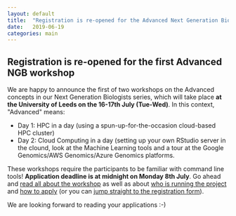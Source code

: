 ```yaml
---
layout: default
title:  "Registration is re-opened for the Advanced Next Generation Biologists' workshop"
date:   2019-06-19
categories: main
---
```


## Registration is re-opened for the first Advanced NGB workshop

We are happy to announce the first of two workshops on the Advanced concepts in our Next Generation Biologists series, which will take place **at the University of Leeds on the 16-17th July (Tue-Wed)**. In this context, "Advanced" means:

- Day 1: HPC in a day (using a spun-up-for-the-occasion cloud-based HPC cluster)
- Day 2: Cloud Computing in a day (setting up your own RStudio server in the clound, look at the Machine Learning tools and a tour at the Google Genomics/AWS Genomics/Azure Genomics platforms.

These workshops require the participants to be familiar with command line tools! **Application deadline is at midnight on Monday 8th July**. Go ahead and [read all about the workshop](/workshops/) as well as about [who is running the project](/about/) and [how to apply](/application/) (or you can [jump straight to the registration form](https://forms.gle/jd5sym9nz8W7NjnK7)).

We are looking forward to reading your applications :-)

